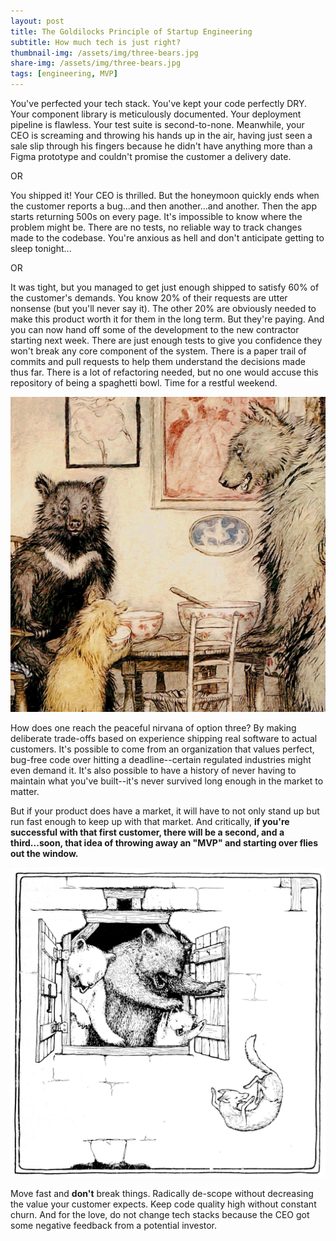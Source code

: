 ```yaml
---
layout: post
title: The Goldilocks Principle of Startup Engineering
subtitle: How much tech is just right?
thumbnail-img: /assets/img/three-bears.jpg
share-img: /assets/img/three-bears.jpg
tags: [engineering, MVP]
---
```


You've perfected your tech stack. You've kept your code perfectly DRY. Your component library is meticulously documented. Your deployment pipeline is flawless. Your test suite is second-to-none. Meanwhile, your CEO is screaming and throwing his hands up in the air, having just seen a sale slip through his fingers because he didn't have anything more than a Figma prototype and couldn't promise the customer a delivery date. 

OR

You shipped it! Your CEO is thrilled. But the honeymoon quickly ends when the customer reports a bug...and then another...and another. Then the app starts returning 500s on every page. It's impossible to know where the problem might be. There are no tests, no reliable way to track changes made to the codebase. You're anxious as hell and don't anticipate getting to sleep tonight...

OR

It was tight, but you managed to get just enough shipped to satisfy 60% of the customer's demands. You know 20% of their requests are utter nonsense (but you'll never say it). The other 20% are obviously needed to make this product worth it for them in the long term. But they're paying. And you can now hand off some of the development to the new contractor starting next week. There are just enough tests to give you confidence they won't break any core component of the system. There is a paper trail of commits and pull requests to help them understand the decisions made thus far. There is a lot of refactoring needed, but no one would accuse this repository of being a spaghetti bowl. Time for a restful weekend.

![](/assets/img/three-bears.jpg "The customer ate up my product. It must have been just right!")

How does one reach the peaceful nirvana of option three? By making deliberate trade-offs based on experience shipping real software to actual customers. It's possible to come from an organization that values perfect, bug-free code over hitting a deadline--certain regulated industries might even demand it. It's also possible to have a history of never having to maintain what you've built--it's never survived long enough in the market to matter.

But if your product does have a market, it will have to not only stand up but run fast enough to keep up with that market. And critically, **if you're successful with that first customer, there will be a second, and a third...soon, that idea of throwing away an "MVP" and starting over flies out the window.**

![](/assets/img/Page_89_illustration_in_More_English_Fairy_Tales.png)

Move fast and **don't** break things. Radically de-scope without decreasing the value your customer expects. Keep code quality high without constant churn. And for the love, do not change tech stacks because the CEO got some negative feedback from a potential investor.
